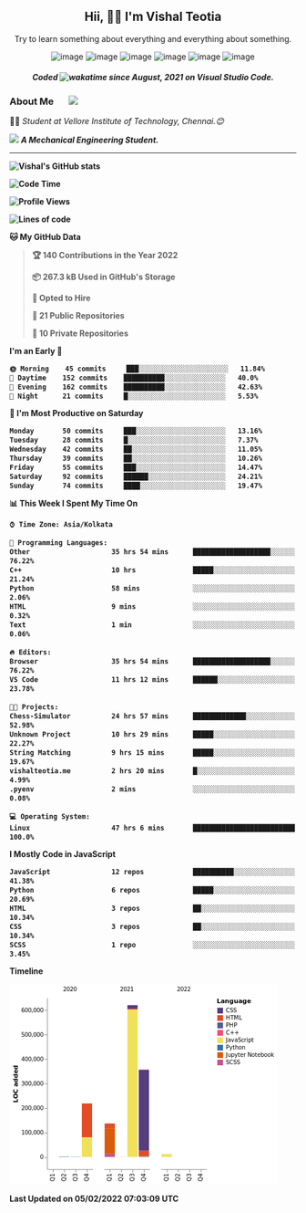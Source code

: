 <h2 align="center"><b>Hii, 🙋‍♂️ I'm Vishal Teotia</b></h2>
<p align="center">Try to learn something about everything and everything about something.</p>
<div align="center">
  


![image](https://shields.io/badge/django-green?style=for-the-badge&logo=django&logoColor=white)
![image](https://shields.io/badge/node.js-blue?style=for-the-badge&logo=node.js&logoColor=white)
![image](https://shields.io/badge/express.js-grey?style=for-the-badge&logo=express&logoColor=white)
![image](https://shields.io/badge/mongoDB-yellow?style=for-the-badge&logo=mongodb&logoColor=white)
![image](https://shields.io/badge/sqlite-violet?style=for-the-badge&logo=sqlite&logoColor=white)
![image](https://shields.io/badge/go-blue?style=for-the-badge&logo=go&logoColor=white)
  ##### Coded ![wakatime](https://wakatime.com/badge/user/9b30cd44-c53a-44d5-8ea4-236584d2eaf4.svg?style=for-the-badge) since August, 2021 on Visual Studio Code.
  
</div>

<img align='right' src="https://i.ibb.co/QFVPgm0/output-onlinegiftools.gif" width="400">

### About Me
👨‍🎓 <em>Student at Vellore Institute of Technology, Chennai.😊</em>

<img src="https://cdn3d.iconscout.com/3d/premium/thumb/business-deal-3597247-3010227.png" width="20"> <em><b>A Mechanical Engineering Student.</em>

---

![Vishal's GitHub stats](https://github-readme-stats.vercel.app/api?username=vashuteotia123&show_icons=true&theme=dark)

<!--START_SECTION:waka-->
![Code Time](http://img.shields.io/badge/Code%20Time-393%20hrs%2026%20mins-blue)

![Profile Views](http://img.shields.io/badge/Profile%20Views-0-blue)

![Lines of code](https://img.shields.io/badge/From%20Hello%20World%20I%27ve%20Written-1%20Million%20lines%20of%20code-blue)

**🐱 My GitHub Data** 

> 🏆 140 Contributions in the Year 2022
 > 
> 📦 267.3 kB Used in GitHub's Storage 
 > 
> 💼 Opted to Hire
 > 
> 📜 21 Public Repositories 
 > 
> 🔑 10 Private Repositories  
 > 
**I'm an Early 🐤** 

```text
🌞 Morning    45 commits     ███░░░░░░░░░░░░░░░░░░░░░░   11.84% 
🌆 Daytime    152 commits    ██████████░░░░░░░░░░░░░░░   40.0% 
🌃 Evening    162 commits    ██████████░░░░░░░░░░░░░░░   42.63% 
🌙 Night      21 commits     █░░░░░░░░░░░░░░░░░░░░░░░░   5.53%

```
📅 **I'm Most Productive on Saturday** 

```text
Monday       50 commits     ███░░░░░░░░░░░░░░░░░░░░░░   13.16% 
Tuesday      28 commits     █░░░░░░░░░░░░░░░░░░░░░░░░   7.37% 
Wednesday    42 commits     ██░░░░░░░░░░░░░░░░░░░░░░░   11.05% 
Thursday     39 commits     ██░░░░░░░░░░░░░░░░░░░░░░░   10.26% 
Friday       55 commits     ███░░░░░░░░░░░░░░░░░░░░░░   14.47% 
Saturday     92 commits     ██████░░░░░░░░░░░░░░░░░░░   24.21% 
Sunday       74 commits     ████░░░░░░░░░░░░░░░░░░░░░   19.47%

```


📊 **This Week I Spent My Time On** 

```text
⌚︎ Time Zone: Asia/Kolkata

💬 Programming Languages: 
Other                    35 hrs 54 mins      ███████████████████░░░░░░   76.22% 
C++                      10 hrs              █████░░░░░░░░░░░░░░░░░░░░   21.24% 
Python                   58 mins             ░░░░░░░░░░░░░░░░░░░░░░░░░   2.06% 
HTML                     9 mins              ░░░░░░░░░░░░░░░░░░░░░░░░░   0.32% 
Text                     1 min               ░░░░░░░░░░░░░░░░░░░░░░░░░   0.06%

🔥 Editors: 
Browser                  35 hrs 54 mins      ███████████████████░░░░░░   76.22% 
VS Code                  11 hrs 12 mins      ██████░░░░░░░░░░░░░░░░░░░   23.78%

🐱‍💻 Projects: 
Chess-Simulator          24 hrs 57 mins      █████████████░░░░░░░░░░░░   52.98% 
Unknown Project          10 hrs 29 mins      █████░░░░░░░░░░░░░░░░░░░░   22.27% 
String Matching          9 hrs 15 mins       █████░░░░░░░░░░░░░░░░░░░░   19.67% 
vishalteotia.me          2 hrs 20 mins       █░░░░░░░░░░░░░░░░░░░░░░░░   4.99% 
.pyenv                   2 mins              ░░░░░░░░░░░░░░░░░░░░░░░░░   0.08%

💻 Operating System: 
Linux                    47 hrs 6 mins       █████████████████████████   100.0%

```

**I Mostly Code in JavaScript** 

```text
JavaScript               12 repos            ██████████░░░░░░░░░░░░░░░   41.38% 
Python                   6 repos             █████░░░░░░░░░░░░░░░░░░░░   20.69% 
HTML                     3 repos             ██░░░░░░░░░░░░░░░░░░░░░░░   10.34% 
CSS                      3 repos             ██░░░░░░░░░░░░░░░░░░░░░░░   10.34% 
SCSS                     1 repo              ░░░░░░░░░░░░░░░░░░░░░░░░░   3.45%

```


**Timeline**

![Chart not found](https://raw.githubusercontent.com/vashuteotia123/vashuteotia123/main/charts/bar_graph.png) 


 Last Updated on 05/02/2022 07:03:09 UTC
<!--END_SECTION:waka-->

